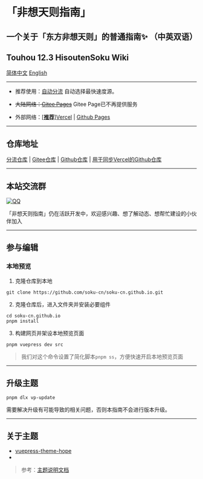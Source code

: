 # 「非想天则指南」
## 一个关于「东方非想天则」的普通指南✨ （中英双语）
## Touhou 12.3 HisoutenSoku Wiki

[简体中文](./README.md)
[English](./README_EN.md)

---

- 推荐使用：[自动分流](https://wiki.514.live/) 自动选择最快速度源。

- ~~大陆网络：[Gitee Pages](https://soku-cn.gitee.io)~~ Gitee Page已不再提供服务

- 外部网络：[[**推荐**]Vercel](https://hisoutensoku-cn-wiki.vercel.app) | [Github Pages](https://soku-cn.github.io)

---------------------------------------------------------
## 仓库地址

[分流仓库](https://github.com/soku-cn/wiki-forward) | [Gitee仓库](https://gitee.com/soku-cn/soku-cn) | [Github仓库](https://github.com/soku-cn/soku-cn.github.io) | [用于同步Vercel的Github仓库](https://github.com/ChocoFleece/Hisoutensoku-CN-wiki)

---------------------------------------------------------

## 本站交流群

[![QQ](https://img.shields.io/badge/QQ_Group-200803640-0078D6.svg?logo=tencent-qq&logoColor=white)](http://qm.qq.com/cgi-bin/qm/qr?_wv=1027&k=BlPlWLS0pzH53ek-6s_li9I9iyKOX2rp&authKey=IeuhBJ9I5o%2B2wsG9Ms0M1UaLEYqtSQERdxJ713CxleEak%2FBvvByzAGiJg%2Bw0zp8D&noverify=0&group_code=200803640) 

「非想天则指南」仍在活跃开发中，欢迎感兴趣、想了解动态、想帮忙建设的小伙伴加入

---------------------------------------------------------

## 参与编辑

### 本地预览

1. 克隆仓库到本地

```
git clone https://github.com/soku-cn/soku-cn.github.io.git
```

2. 克隆仓库后，进入文件夹并安装必要组件

```
cd soku-cn.github.io
pnpm install
```

3. 构建网页并架设本地预览页面

```
pnpm vuepress dev src
```

>我们对这个命令设置了简化脚本``pnpm ss``，方便快速开启本地预览页面

---------------------------------------------------------

## 升级主题

```
pnpm dlx vp-update
```

需要解决升级有可能导致的相关问题，否则本指南不会进行版本升级。

---------------------------------------------------------

## 关于主题

- [vuepress-theme-hope](https://github.com/vuepress-theme-hope/vuepress-theme-hope)
- 
>参考：[主题说明文档](https://theme-hope.vuejs.press/zh/)

